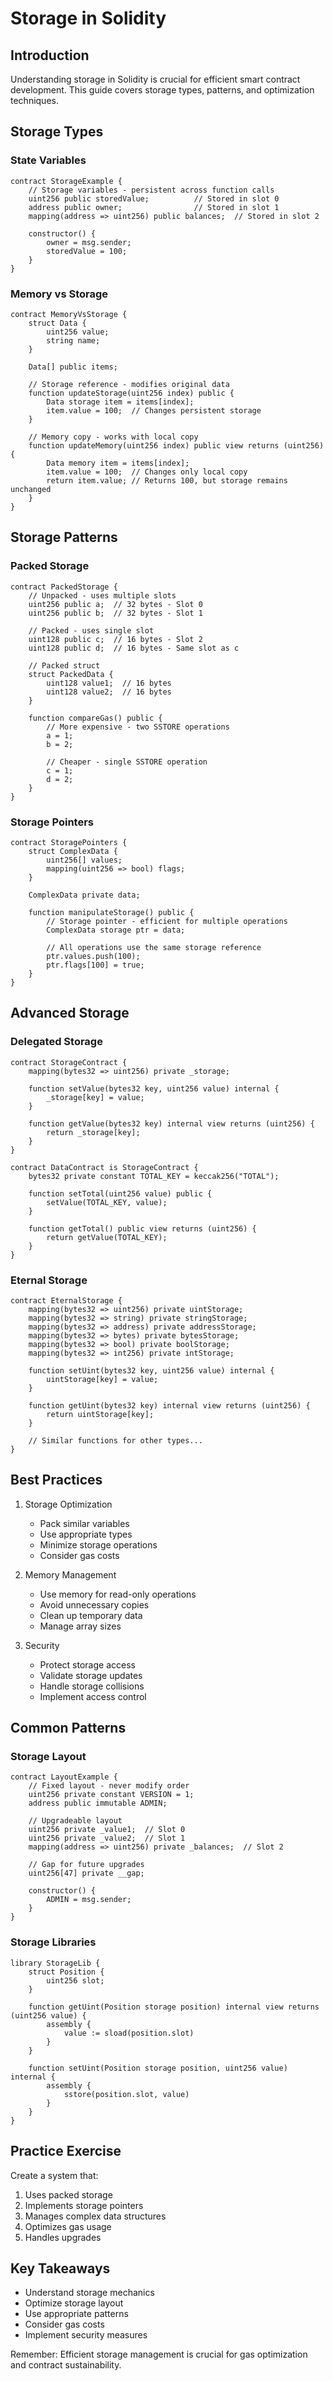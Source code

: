 # Storage in Solidity

## Introduction

Understanding storage in Solidity is crucial for efficient smart contract development. This guide covers storage types, patterns, and optimization techniques.

## Storage Types

### State Variables
```solidity
contract StorageExample {
    // Storage variables - persistent across function calls
    uint256 public storedValue;          // Stored in slot 0
    address public owner;                // Stored in slot 1
    mapping(address => uint256) public balances;  // Stored in slot 2
    
    constructor() {
        owner = msg.sender;
        storedValue = 100;
    }
}
```

### Memory vs Storage
```solidity
contract MemoryVsStorage {
    struct Data {
        uint256 value;
        string name;
    }
    
    Data[] public items;
    
    // Storage reference - modifies original data
    function updateStorage(uint256 index) public {
        Data storage item = items[index];
        item.value = 100;  // Changes persistent storage
    }
    
    // Memory copy - works with local copy
    function updateMemory(uint256 index) public view returns (uint256) {
        Data memory item = items[index];
        item.value = 100;  // Changes only local copy
        return item.value; // Returns 100, but storage remains unchanged
    }
}
```

## Storage Patterns

### Packed Storage
```solidity
contract PackedStorage {
    // Unpacked - uses multiple slots
    uint256 public a;  // 32 bytes - Slot 0
    uint256 public b;  // 32 bytes - Slot 1
    
    // Packed - uses single slot
    uint128 public c;  // 16 bytes - Slot 2
    uint128 public d;  // 16 bytes - Same slot as c
    
    // Packed struct
    struct PackedData {
        uint128 value1;  // 16 bytes
        uint128 value2;  // 16 bytes
    }
    
    function compareGas() public {
        // More expensive - two SSTORE operations
        a = 1;
        b = 2;
        
        // Cheaper - single SSTORE operation
        c = 1;
        d = 2;
    }
}
```

### Storage Pointers
```solidity
contract StoragePointers {
    struct ComplexData {
        uint256[] values;
        mapping(uint256 => bool) flags;
    }
    
    ComplexData private data;
    
    function manipulateStorage() public {
        // Storage pointer - efficient for multiple operations
        ComplexData storage ptr = data;
        
        // All operations use the same storage reference
        ptr.values.push(100);
        ptr.flags[100] = true;
    }
}
```

## Advanced Storage

### Delegated Storage
```solidity
contract StorageContract {
    mapping(bytes32 => uint256) private _storage;
    
    function setValue(bytes32 key, uint256 value) internal {
        _storage[key] = value;
    }
    
    function getValue(bytes32 key) internal view returns (uint256) {
        return _storage[key];
    }
}

contract DataContract is StorageContract {
    bytes32 private constant TOTAL_KEY = keccak256("TOTAL");
    
    function setTotal(uint256 value) public {
        setValue(TOTAL_KEY, value);
    }
    
    function getTotal() public view returns (uint256) {
        return getValue(TOTAL_KEY);
    }
}
```

### Eternal Storage
```solidity
contract EternalStorage {
    mapping(bytes32 => uint256) private uintStorage;
    mapping(bytes32 => string) private stringStorage;
    mapping(bytes32 => address) private addressStorage;
    mapping(bytes32 => bytes) private bytesStorage;
    mapping(bytes32 => bool) private boolStorage;
    mapping(bytes32 => int256) private intStorage;
    
    function setUint(bytes32 key, uint256 value) internal {
        uintStorage[key] = value;
    }
    
    function getUint(bytes32 key) internal view returns (uint256) {
        return uintStorage[key];
    }
    
    // Similar functions for other types...
}
```

## Best Practices

1. Storage Optimization
   - Pack similar variables
   - Use appropriate types
   - Minimize storage operations
   - Consider gas costs

2. Memory Management
   - Use memory for read-only operations
   - Avoid unnecessary copies
   - Clean up temporary data
   - Manage array sizes

3. Security
   - Protect storage access
   - Validate storage updates
   - Handle storage collisions
   - Implement access control

## Common Patterns

### Storage Layout
```solidity
contract LayoutExample {
    // Fixed layout - never modify order
    uint256 private constant VERSION = 1;
    address public immutable ADMIN;
    
    // Upgradeable layout
    uint256 private _value1;  // Slot 0
    uint256 private _value2;  // Slot 1
    mapping(address => uint256) private _balances;  // Slot 2
    
    // Gap for future upgrades
    uint256[47] private __gap;
    
    constructor() {
        ADMIN = msg.sender;
    }
}
```

### Storage Libraries
```solidity
library StorageLib {
    struct Position {
        uint256 slot;
    }
    
    function getUint(Position storage position) internal view returns (uint256 value) {
        assembly {
            value := sload(position.slot)
        }
    }
    
    function setUint(Position storage position, uint256 value) internal {
        assembly {
            sstore(position.slot, value)
        }
    }
}
```

## Practice Exercise

Create a system that:
1. Uses packed storage
2. Implements storage pointers
3. Manages complex data structures
4. Optimizes gas usage
5. Handles upgrades

## Key Takeaways

- Understand storage mechanics
- Optimize storage layout
- Use appropriate patterns
- Consider gas costs
- Implement security measures

Remember: Efficient storage management is crucial for gas optimization and contract sustainability. 
